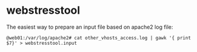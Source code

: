 # webstresstool

The easiest way to prepare an input file based on apache2 log file:
```
@web01:/var/log/apache2# cat other_vhosts_access.log | gawk '{ print $7}' > webstresstool.input
```

